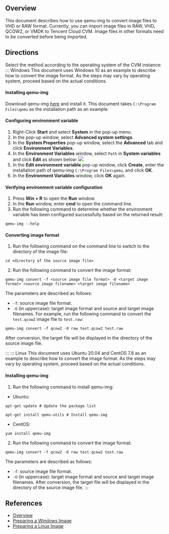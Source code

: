 ## Overview
This document describes how to use qemu-img to convert image files to VHD or RAW format. Currently, you can import image files in RAW, VHD, QCOW2, or VMDK to Tencent Cloud CVM. Image files in other formats need to be converted before being imported.

## Directions
Select the method according to the operating system of the CVM instance:
<dx-tabs>
::: Windows[](id:windows)
<dx-alert infotype="explain" title="">
This document uses Windows 10 as an example to describe how to convert the image format. As the steps may vary by operating system, proceed based on the actual conditions.
</dx-alert>


#### Installing qemu-img
Download qemu-img [here](https://qemu.weilnetz.de/w64/?spm=a2c4g.11186623.0.0.52164204ykdbP9) and install it. This document takes `C:\Program Files\qemu` as the installation path as an example.


#### Configuring environment variable
1. Right-Click **Start** and select **System** in the pop-up menu.
2. In the pop-up window, select **Advanced system settings**.
3. In the **System Properties** pop-up window, select the **Advanced** tab and click **Environment Variables**.
4. In the **Environment Variables** window, select `Path` in **System variables** and click **Edit** as shown below:
![](https://qcloudimg.tencent-cloud.cn/raw/d23a111449b96d2f97615bcc5431b9f4.png)
5. In the **Edit environment variable** pop-up window, click **Create**, enter the installation path of qemu-img `C:\Program Files\qemu`, and click **OK**.
6. In the **Environment Variables** window, click **OK** again.

#### Verifying environment variable configuration
1. Press **Win + R** to open the **Run** window.
2. In the **Run** window, enter **cmd** to open the command line.
3. Run the following command to determine whether the environment variable has been configured successfully based on the returned result:
```
qemu-img --help
```

#### Converting image format
1. Run the following command on the command line to switch to the directory of the image file:
```
cd <directory of the source image file>
```
2. Run the following command to convert the image format:
```
qemu-img convert -f <source image file format> -O <target image format> <source image filename> <target image filename>
```
The parameters are described as follows:
 - `-f`: source image file format. 
 - `-O` (in uppercase): target image format and source and target image filenames.
For example, run the following command to convert the `test.qcow2` image file to `test.raw`:
```
qemu-img convert -f qcow2 -O raw test.qcow2 test.raw
```
After conversion, the target file will be displayed in the directory of the source image file.

:::
::: Linux[](id:linux)
<dx-alert infotype="explain" title="">
This document uses Ubuntu 20.04 and CentOS 7.8 as an example to describe how to convert the image format. As the steps may vary by operating system, proceed based on the actual conditions.
</dx-alert>

#### Installing qemu-img
1. Run the following command to install qemu-img:
 - Ubuntu:
 ```
 apt-get update # Update the package list
 ```
 ```
 apt-get install qemu-utils # Install qemu-img
 ```
 - CentOS:
 ```
 yum install qemu-img
 ```
2. Run the following command to convert the image format:
```
qemu-img convert -f qcow2 -O raw test.qcow2 test.raw
```
The parameters are described as follows:
 - `-f`: source image file format. 
 - `-O` (in uppercase): target image format and source and target image filenames.
After conversion, the target file will be displayed in the directory of the source image file.
:::
</dx-tabs>

## References
- [Overview](https://intl.cloud.tencent.com/document/product/213/4945)
- [Preparing a Windows Image](https://intl.cloud.tencent.com/document/product/213/17815)
- [Preparing a Linux Image](https://intl.cloud.tencent.com/document/product/213/17814)




